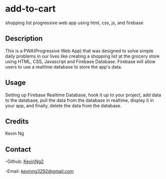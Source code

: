 # add-to-cart
shopping list progressive web app using html, css, js, and firebase

## Description
This is a PWA(Progressive Web App) that was designed to solve simple daily problems in our lives like creating a shopping list at
the grocery store using HTML, CSS, Javascript and Firebase Database. Firebase will allow users to use a realtime database to store the
app's data. 

## Usage
Setting up Firebase Realtime Database, hook it up to your project, add data to the database, pull the data from the database in realtime,
display it in your app, and finally, delete the data from the database.

## Credits
Kevin Ng

## Contact
-Github: [KevinNg2](https://github.com/KevinNg2)

-Email: [kevinng3292@gmail.com](mailto:kevinng3292@gmail.com)
